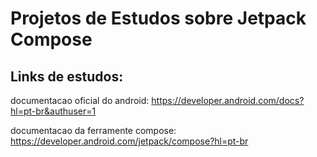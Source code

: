 # Projetos de Estudos sobre Jetpack Compose


## Links de estudos:

documentacao oficial do android:
https://developer.android.com/docs?hl=pt-br&authuser=1

documentacao da ferramente compose:
https://developer.android.com/jetpack/compose?hl=pt-br

